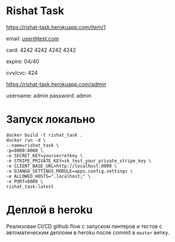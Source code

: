 # Rishat Task
https://rishat-task.herokuapp.com/item/1

email: user@test.com

card: 4242 4242 4242 4242

expire: 04/40

cvv/cvc: 424

https://rishat-task.herokuapp.com/admin

username: admin
password: admin

# Запуск локально
```shell
docker build -t rishat_task .
docker run -d \
--name=rishat_task \
-p=8000:8000 \
-e SECRET_KEY=yoursecretkey \
-e STRIPE_PRIVATE_KEY=sk_test_your_private_stripe_key \
-e CLIENT_BASE_URL=http://localhost:8000 \
-e DJANGO_SETTINGS_MODULE=apps.config.settings \
-e ALLOWED_HOSTS=".localhost;" \
-e PORT=8000 \
rishat_task:latest
```
# Деплой в heroku
Реализован CI/CD github flow с запуском линтеров и тестов c автоматическим
деплоем в heroku после commit в `master` ветку.




